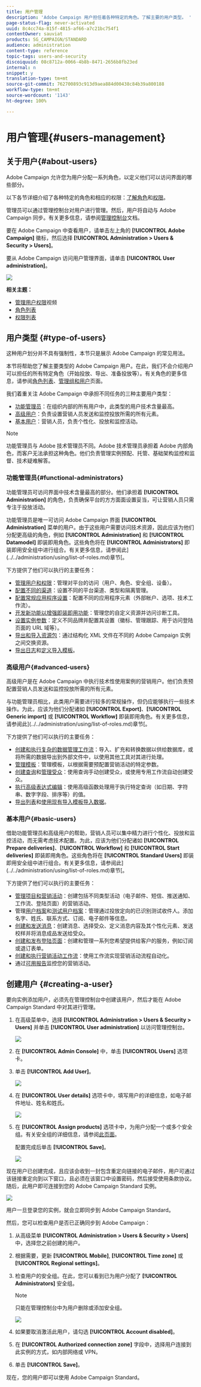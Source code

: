 ```yaml
---
title: 用户管理
description: 'Adobe Campaign 用户担任着各种特定的角色。了解主要的用户类型。 '
page-status-flag: never-activated
uuid: 8c4cc74a-815f-4815-af66-a7c21bc754f1
contentOwner: sauviat
products: SG_CAMPAIGN/STANDARD
audience: administration
content-type: reference
topic-tags: users-and-security
discoiquuid: 08c8712a-0066-4b8b-8471-2656b8fb23ed
internal: n
snippet: y
translation-type: tm+mt
source-git-commit: 762700893c913d9aea884d00438c84b39a800188
workflow-type: tm+mt
source-wordcount: '1143'
ht-degree: 100%

---
```



# 用户管理{#users-management}

## 关于用户{#about-users}

Adobe Campaign 允许您为用户分配一系列角色，以定义他们可以访问界面的哪些部分。

以下各节详细介绍了各种特定的角色和相应的权限：[了解角色](../../administration/using/list-of-roles.md)和[权限](https://docs.campaign.adobe.com/doc/standard/cn/Technotes/AdobeCampaign-ACSRights.pdf)。

管理员可以通过管理控制台对用户进行管理。然后，用户将自动与 Adobe Campaign 同步。有关更多信息，请参阅[管理控制台](https://helpx.adobe.com/cn/enterprise/using/users.html)文档。

要在 Adobe Campaign 中查看用户，请单击左上角的 **[!UICONTROL Adobe Campaign]** 徽标，然后选择 **[!UICONTROL Administration > Users & Security > Users]**。

要从 Adobe Campaign 访问用户管理界面，请单击 **[!UICONTROL User administration]**。

![](assets/user_management_5.png)

**相关主题：**

* [管理用户权限](https://docs.adobe.com/content/help/zh-Hans/campaign-learn/campaign-standard-tutorials/getting-started/access-management.html)视频
* [角色列表](../../administration/using/list-of-roles.md)
* [权限列表](https://docs.campaign.adobe.com/doc/standard/cn/Technotes/AdobeCampaign-ACSRights.pdf)

## 用户类型 {#type-of-users}

这种用户划分并不具有强制性，本节只是展示 Adobe Campaign 的常见用法。

本节将帮助您了解主要类型的 Adobe Campaign 用户。在此，我们不会介绍用户可以担任的所有特定角色（开始投放、导出、准备投放等）。有关角色的更多信息，请参阅[角色列表](../../administration/using/list-of-roles.md)、[管理组和用户](../../administration/using/managing-groups-and-users.md)页面。

我们着重关注 Adobe Campaign 中承担不同任务的三种主要用户类型：

* [功能管理员](#functional-administrators)：在组织内部的所有用户中，此类型的用户技术含量最高。
* [高级用户](#advanced-users)：负责设置营销人员发送和监控投放所需的所有元素。
* [基本用户](#basic-users)：营销人员，负责个性化、投放和监控活动。

>[!NOTE]
>
>功能管理员与 Adobe 技术管理员不同。Adobe 技术管理员承担着 Adobe 内部角色，而客户无法承担这种角色。他们负责管理实例预配、托管、基础架构监控和监督、技术疑难解答。

### 功能管理员{#functional-administrators}

功能管理员可访问界面中技术含量最高的部分。他们承担着 **[!UICONTROL Administration]** 的角色，负责确保平台的方方面面设置妥当，可让营销人员只需专注于投放活动。

功能管理员是唯一可访问 Adobe Campaign 界面 **[!UICONTROL Administration]** 菜单的用户。由于这些用户需要访问技术资源，因此应该为他们分配更高级的角色，例如 **[!UICONTROL Administration]** 和 **[!UICONTROL Datamodel]** 即装即用角色。这些角色将在 **[!UICONTROL Administrators]** 即装即用安全组中进行组合。有关更多信息，请参阅此](../../administration/using/list-of-roles.md)章节[。

下方提供了他们可以执行的主要任务：

* [管理用户和权限](../../administration/using/about-access-management.md)：管理对平台的访问（用户、角色、安全组、设备）。
* [配置不同的渠道](../../administration/using/about-channel-configuration.md)：设置不同的平台渠道、类型和隔离管理。
* [配置常规应用程序设置](../../administration/using/external-accounts.md)：配置不同的应用程序元素（外部帐户、选项、技术工作流）。
* [开发新功能以增强即装即用功能](../../developing/using/data-model-concepts.md)：管理您的自定义资源并访问诊断工具。
* [设置实例参数](../../administration/using/branding.md)：定义不同品牌并配置其设置（徽标、管理跟踪、用于访问登陆页面的 URL 域等）。
* [导出和导入资源包](../../automating/using/managing-packages.md)：通过结构化 XML 文件在不同的 Adobe Campaign 实例之间交换资源。
* [导出日志](../../automating/using/exporting-logs.md)和[定义导入模板](../../automating/using/importing-data-with-import-templates.md#setting-up-import-templates)。

### 高级用户{#advanced-users}

高级用户是在 Adobe Campaign 中执行技术性使用案例的营销用户。他们负责预配置营销人员发送和监控投放所需的所有元素。

与功能管理员相比，此类用户需要进行较多的常规操作，但仍应能够执行一些技术操作。为此，应该为他们分配诸如 **[!UICONTROL Export]**、**[!UICONTROL Generic import]** 或 **[!UICONTROL Workflow]** 即装即用角色。有关更多信息，请参阅此](../../administration/using/list-of-roles.md)章节[。

下方提供了他们可以执行的主要任务：

* [创建和执行复杂的数据管理工作流](../../automating/using/about-data-management-activities.md)：导入、扩充和转换数据以供给数据库，或将所需的数据导出到外部文件中，以使用其他工具对其进行处理。
* [管理模板](../../start/using/marketing-activity-templates.md)：管理模板，以根据需要预配置营销活动的特定参数。
* [创建查询](../../automating/using/editing-queries.md#about-query-editor)和[管理受众](../../audiences/using/about-audiences.md)：使用查询手动创建受众，或使用专用工作流自动创建受众。
* [执行高级表达式编辑](../../automating/using/editing-queries.md#about-query-editor)：使用高级函数处理用于执行特定查询（如日期、字符串、数字字段、排序等）的值。
* [导出列表](../../automating/using/exporting-lists.md)和[使用现有导入模板导入数据](../../automating/using/importing-data-with-import-templates.md)。

### 基本用户{#basic-users}

借助功能管理员和高级用户的帮助，营销人员可以集中精力进行个性化、投放和监控活动，而无需考虑技术配置。为此，应该为他们分配诸如 **[!UICONTROL Prepare deliveries]**、**[!UICONTROL Workflow]** 和 **[!UICONTROL Start deliveries]** 即装即用角色。这些角色将在 **[!UICONTROL Standard Users]** 即装即用安全组中进行组合。有关更多信息，请参阅此](../../administration/using/list-of-roles.md)章节[。

下方提供了他们可以执行的主要任务：

* [管理项目和营销活动](../../start/using/programs-and-campaigns.md)：创建包括不同类型活动（电子邮件、短信、推送通知、工作流、登陆页面）的营销活动。
* 管理[用户档案](../../audiences/using/about-profiles.md)和[测试用户档案](../../audiences/using/managing-test-profiles.md)：管理通过投放定向的已识别测试收件人。添加名字、姓氏、联系方式、订阅、电子邮件等信息。
* [创建和发送消息](../../sending/using/confirming-the-send.md)：创建消息、选择受众、定义消息内容及其个性化元素、发送校样并将消息成品发送给受众。
* [创建和发布登陆页面](../../channels/using/getting-started-with-landing-pages.md)：创建和管理一系列您希望提供给客户的服务，例如订阅或退订表单。
* [创建和执行营销活动工作流](../../automating/using/building-a-workflow.md)：使用工作流实现营销活动流程自动化。
* 通过[可用报告](../../reporting/using/defining-the-report-period.md)监控您的营销活动。

## 创建用户 {#creating-a-user}

要向实例添加用户，必须先在管理控制台中创建该用户，然后才能在 Adobe Campaign Standard 中对其进行管理。

1. 在高级菜单中，选择 **[!UICONTROL Administration > Users & Security > Users]** 并单击 **[!UICONTROL User administration]** 以访问管理控制台。

   ![](assets/user_management_5.png)

1. 在 **[!UICONTROL Admin Console]** 中，单击 **[!UICONTROL Users]** 选项卡。

1. 单击 **[!UICONTROL Add User]**。

   ![](assets/create_user_2.png)

1. 在 **[!UICONTROL User details]** 选项卡中，填写用户的详细信息，如电子邮件地址、姓名和姓氏。

   ![](assets/create_user_3.png)

1. 在 **[!UICONTROL Assign products]** 选项卡中，为用户分配一个或多个安全组。有关安全组的详细信息，请参阅[此页面](../../administration/using/managing-groups-and-users.md)。

   配置完成后单击 **[!UICONTROL Save]**。

   ![](assets/create_user_4.png)

现在用户已创建完成，且应该会收到一封包含重定向链接的电子邮件，用户可通过该链接重定向到以下窗口，且必须在该窗口中设置密码，然后接受使用条款协议。随后，此用户即可连接到您的 Adobe Campaign Standard 实例。

![](assets/create_user_5.png)

用户一旦登录您的实例，就会立即同步到 Adobe Campaign Standard。

然后，您可以检查用户是否已正确同步到 Adobe Campaign：

1. 从高级菜单 **[!UICONTROL Administration > Users & Security > Users]** 中，选择您之前创建的用户。

1. 根据需要，更新 **[!UICONTROL Mobile]**, **[!UICONTROL Time zone]** 或 **[!UICONTROL Regional settings]**。

1. 检查用户的安全组。在此，您可以看到已为用户分配了 **[!UICONTROL Administrators]** 安全组。

   >[!NOTE]
   >
   >只能在管理控制台中为用户删除或添加安全组。

   ![](assets/create_user_6.png)

1. 如果要取消激活此用户，请勾选 **[!UICONTROL Account disabled]**。

1. 在 **[!UICONTROL Authorized connection zone]** 字段中，选择用户连接到此实例的方式，如内部网络或 VPN。

1. 单击 **[!UICONTROL Save]**。

现在，您的用户即可以使用 Adobe Campaign Standard。
